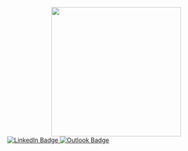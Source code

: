 <div id="header" align="center">
  <img src="https://media.giphy.com/media/qgQUggAC3Pfv687qPC/giphy.gif" width="300" height="auto"/>
</div>

<div id="badges" aling-items="center">
  <a href="https://www.linkedin.com/in/davih-duque-787b901a4/">
    <img src="https://img.shields.io/badge/LinkedIn-blue?style=for-the-badge&logo=linkedin&logoColor=white" alt="LinkedIn Badge"/>
  </a>
  <a href="davihduque8@gmail.com">
    <img src="[https://img.shields.io/badge/Outlook-0078D4?style=for-the-badge&logo=microsoft-outlook&logoColor=white](https://img.shields.io/badge/Gmail-D14836?style=for-the-badge&logo=gmail&logoColor=white)" alt="Outlook Badge"/>
  </a>
</div>
